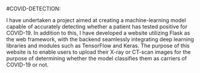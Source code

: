 #COVID-DETECTION:

I have undertaken a project aimed at creating a machine-learning model capable of accurately detecting whether a patient has tested positive for COVID-19. In addition to this, I have developed a website utilizing Flask as the web framework, with the backend seamlessly integrating deep learning libraries and modules such as TensorFlow and Keras. The purpose of this website is to enable users to upload their X-ray or CT-scan images for the purpose of determining whether the model classifies them as carriers of COVID-19 or not.
